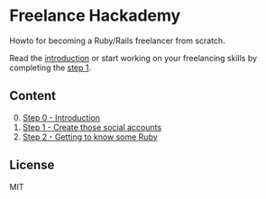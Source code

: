 # Freelance Hackademy

Howto for becoming a Ruby/Rails freelancer from scratch.

Read the [introduction](/intro.md) or start working
on your freelancing skills by completing the [step 1](/steps/1.md).

## Content

0. [Step 0 - Introduction](/steps/0.md)
1. [Step 1 - Create those social accounts](/steps/1.md)
2. [Step 2 - Getting to know some Ruby](/steps/2.md)

## License

MIT
